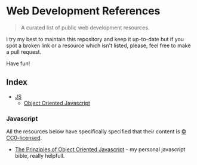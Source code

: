 # Web Development References


> A curated list of public web development resources.

I try my best to maintain this repository and keep it up-to-date but if you spot a broken link or a resource which isn't listed, please, feel free to make a pull request.

Have fun!

## Index
* [JS](#javascript)
  * [Object Oriented Javascript](#object-oriented-javascript)
  

### Javascript

All the resources below have specifically specified that their content is [:copyright: CC0-licensed](https://creativecommons.org/publicdomain/zero/1.0/).

* [The Prinziples of Object Oriented Javascript](http://pepa.holla.cz/wp-content/uploads/2015/11/The-Principles-of-Object-Oriented-JavaScript.pdf) - my personal javascript bible, really helpfull.
